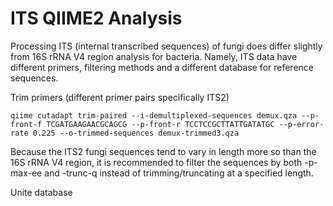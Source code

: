 # ITS QIIME2 Analysis
Processing ITS (internal transcribed sequences) of fungi does differ slightly from 16S rRNA V4 region analysis for bacteria. Namely, ITS data have different primers, filtering methods and a different database for reference sequences.

Trim primers (different primer pairs specifically ITS2)
```
qiime cutadapt trim-paired --i-demultiplexed-sequences demux.qza --p-front-f TCGATGAAGAACGCAGCG --p-front-r TCCTCCGCTTATTGATATGC --p-error-rate 0.225 --o-trimmed-sequences demux-trimmed3.qza
```


Because the ITS2 fungi sequences tend to vary in length more so than the 16S rRNA V4 region, it is recommended to filter the sequences by both -p-max-ee and -trunc-q instead of trimming/truncating at a specified length. 


Unite database

